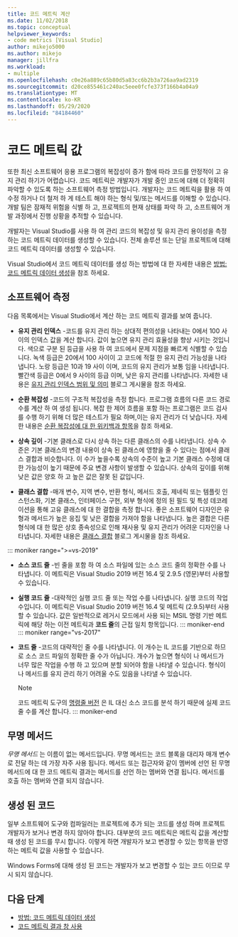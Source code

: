 ```yaml
---
title: 코드 메트릭 계산
ms.date: 11/02/2018
ms.topic: conceptual
helpviewer_keywords:
- code metrics [Visual Studio]
author: mikejo5000
ms.author: mikejo
manager: jillfra
ms.workload:
- multiple
ms.openlocfilehash: c0e26a889c65b80d5a83cc6b2b3a726aa9ad2319
ms.sourcegitcommit: d20ce855461c240ac5eee0fcfe373f166b4a04a9
ms.translationtype: MT
ms.contentlocale: ko-KR
ms.lasthandoff: 05/29/2020
ms.locfileid: "84184460"
---
```

# <a name="code-metrics-values"></a>코드 메트릭 값

또한 최신 소프트웨어 응용 프로그램의 복잡성이 증가 함에 따라 코드를 안정적이 고 유지 관리 하기가 어렵습니다. 코드 메트릭은 개발자가 개발 중인 코드에 대해 더 정확히 파악할 수 있도록 하는 소프트웨어 측정 방법입니다. 개발자는 코드 메트릭을 활용 하 여 수정 하거나 더 철저 하 게 테스트 해야 하는 형식 및/또는 메서드를 이해할 수 있습니다. 개발 팀은 잠재적 위험을 식별 하 고, 프로젝트의 현재 상태를 파악 하 고, 소프트웨어 개발 과정에서 진행 상황을 추적할 수 있습니다.

개발자는 Visual Studio를 사용 하 여 관리 코드의 복잡성 및 유지 관리 용이성을 측정 하는 코드 메트릭 데이터를 생성할 수 있습니다. 전체 솔루션 또는 단일 프로젝트에 대해 코드 메트릭 데이터를 생성할 수 있습니다.

Visual Studio에서 코드 메트릭 데이터를 생성 하는 방법에 대 한 자세한 내용은 [방법: 코드 메트릭 데이터 생성](../code-quality/how-to-generate-code-metrics-data.md)을 참조 하세요.

## <a name="software-measurements"></a>소프트웨어 측정

다음 목록에서는 Visual Studio에서 계산 하는 코드 메트릭 결과를 보여 줍니다.

- **유지 관리 인덱스** -코드를 유지 관리 하는 상대적 편의성을 나타내는 0에서 100 사이의 인덱스 값을 계산 합니다. 값이 높으면 유지 관리 효율성을 향상 시키는 것입니다. 색으로 구분 된 등급을 사용 하 여 코드에서 문제 지점을 빠르게 식별할 수 있습니다. 녹색 등급은 20에서 100 사이이 고 코드에 적절 한 유지 관리 가능성을 나타냅니다. 노랑 등급은 10과 19 사이 이며, 코드의 유지 관리가 보통 임을 나타냅니다. 빨간색 등급은 0에서 9 사이의 등급 이며, 낮은 유지 관리를 나타냅니다. 자세한 내용은 [유지 관리 인덱스 범위 및 의미](https://blogs.msdn.microsoft.com/codeanalysis/2007/11/20/maintainability-index-range-and-meaning/) 블로그 게시물을 참조 하세요.

- **순환 복잡성** -코드의 구조적 복잡성을 측정 합니다. 프로그램 흐름의 다른 코드 경로 수를 계산 하 여 생성 됩니다. 복잡 한 제어 흐름을 포함 하는 프로그램은 코드 검사를 수행 하기 위해 더 많은 테스트가 필요 하며,이는 유지 관리가 더 낮습니다. 자세한 내용은 [순환 복잡성에 대 한 위키백과 항목](https://wikipedia.org/wiki/Cyclomatic_complexity)을 참조 하세요.

- **상속 깊이** -기본 클래스로 다시 상속 하는 다른 클래스의 수를 나타냅니다. 상속 수준은 기본 클래스의 변경 내용이 상속 된 클래스에 영향을 줄 수 있다는 점에서 클래스 결합과 비슷합니다. 이 수가 높을수록 상속의 수준이 높고 기본 클래스 수정에 대 한 가능성이 높기 때문에 주요 변경 사항이 발생할 수 있습니다. 상속의 깊이를 위해 낮은 값은 양호 하 고 높은 값은 잘못 된 값입니다.

- **클래스 결합** -매개 변수, 지역 변수, 반환 형식, 메서드 호출, 제네릭 또는 템플릿 인스턴스화, 기본 클래스, 인터페이스 구현, 외부 형식에 정의 된 필드 및 특성 데코레이션을 통해 고유 클래스에 대 한 결합을 측정 합니다. 좋은 소프트웨어 디자인은 유형과 메서드가 높은 응집 및 낮은 결합을 가져야 함을 나타냅니다. 높은 결합은 다른 형식에 대 한 많은 상호 종속성으로 인해 재사용 및 유지 관리가 어려운 디자인을 나타냅니다. 자세한 내용은 [클래스 결합](https://blogs.msdn.microsoft.com/zainnab/2011/05/25/code-metrics-class-coupling/) 블로그 게시물을 참조 하세요.

::: moniker range=">=vs-2019"

- **소스 코드 줄** -빈 줄을 포함 하 여 소스 파일에 있는 소스 코드 줄의 정확한 수를 나타냅니다. 이 메트릭은 Visual Studio 2019 버전 16.4 및 2.9.5 (영문)부터 사용할 수 있습니다.

- **실행 코드 줄** -대략적인 실행 코드 줄 또는 작업 수를 나타냅니다. 실행 코드의 작업 수입니다. 이 메트릭은 Visual Studio 2019 버전 16.4 및 메트릭 (2.9.5)부터 사용할 수 있습니다. 값은 일반적으로 레거시 모드에서 사용 되는 MSIL 명령 기반 메트릭에 해당 하는 이전 메트릭과 **코드 줄**의 근접 일치 항목입니다.
::: moniker-end
::: moniker range="vs-2017"

- **코드 줄** -코드의 대략적인 줄 수를 나타냅니다. 이 개수는 IL 코드를 기반으로 하므로 소스 코드 파일의 정확한 줄 수가 아닙니다. 개수가 높으면 형식이 나 메서드가 너무 많은 작업을 수행 하 고 있으며 분할 되어야 함을 나타낼 수 있습니다. 형식이 나 메서드를 유지 관리 하기 어려울 수도 있음을 나타낼 수 있습니다.

   > [!NOTE]
   > 코드 메트릭 도구의 [명령줄 버전](../code-quality/how-to-generate-code-metrics-data.md#command-line-code-metrics) 은 IL 대신 소스 코드를 분석 하기 때문에 실제 코드 줄 수를 계산 합니다.
::: moniker-end

## <a name="anonymous-methods"></a>무명 메서드

*무명 메서드* 는 이름이 없는 메서드입니다. 무명 메서드는 코드 블록을 대리자 매개 변수로 전달 하는 데 가장 자주 사용 됩니다. 메서드 또는 접근자와 같이 멤버에 선언 된 무명 메서드에 대 한 코드 메트릭 결과는 메서드를 선언 하는 멤버와 연결 됩니다. 메서드를 호출 하는 멤버와 연결 되지 않습니다.

## <a name="generated-code"></a>생성 된 코드

일부 소프트웨어 도구와 컴파일러는 프로젝트에 추가 되는 코드를 생성 하며 프로젝트 개발자가 보거나 변경 하지 않아야 합니다. 대부분의 코드 메트릭은 메트릭 값을 계산할 때 생성 된 코드를 무시 합니다. 이렇게 하면 개발자가 보고 변경할 수 있는 항목을 반영 하는 메트릭 값을 사용할 수 있습니다.

Windows Forms에 대해 생성 된 코드는 개발자가 보고 변경할 수 있는 코드 이므로 무시 되지 않습니다.

## <a name="next-steps"></a>다음 단계

- [방법: 코드 메트릭 데이터 생성](../code-quality/how-to-generate-code-metrics-data.md)
- [코드 메트릭 결과 창 사용](../code-quality/working-with-code-metrics-data.md)
